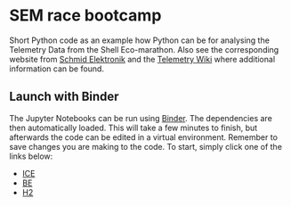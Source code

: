 # SEM race bootcamp
Short Python code as an example how Python can be for analysing the Telemetry Data from the Shell Eco-marathon. Also see the corresponding website from [Schmid Elektronik](https://schmid-elektronik.ch/racebootcamp/) and the [Telemetry Wiki](https://telemetry.sem-app.com/wiki/doku.php/telemetry_data/home) where additional information can be found.

## Launch with Binder
The Jupyter Notebooks can be run using [Binder](https://mybinder.org/). The dependencies are then automatically loaded. This will take a few minutes to finish, but afterwards the code can be edited in a virtual environment. Remember to save changes you are making to the code. To start, simply click one of the links below:

* [ICE](https://mybinder.org/v2/gh/LuAmma/sem_racebootcamp/HEAD?labpath=%2FSEM-Python-ICE_Package%2FJupyterShowcase_ICE.ipynb)
* [BE](https://mybinder.org/v2/gh/LuAmma/sem_racebootcamp/HEAD?labpath=%2FSEM-Python-BE_Package%2FJupyterShowcase_BE.ipynb)
* [H2](https://mybinder.org/v2/gh/LuAmma/sem_racebootcamp/HEAD?labpath=%2FSEM-Python-H2_Package%2FJupyterShowcase_H2.ipynb)

